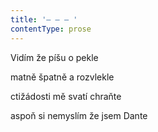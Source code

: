```yaml
---
title: '– – – '
contentType: prose
---
```


Vidím že píšu o pekle

matně špatně a rozvlekle

ctižádosti mě svatí chraňte

aspoň si nemyslím že jsem Dante
